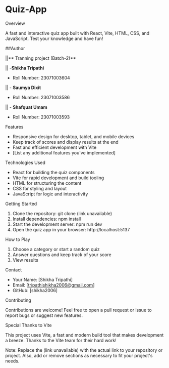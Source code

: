 # Quiz-App

Overview

A fast and interactive quiz app built with React, Vite, HTML, CSS, and JavaScript. Test your knowledge and have fun!

##Author

||** Tranning project (Batch-2)**

|| -**Shikha Tripathi**
   - Roll Number: 23071003604
     
 || - **Saumya Dixit**
   - Roll Number: 23071003586
     
 || - **Shafquat Umam**
   - Roll Number: 23071003593



Features

- Responsive design for desktop, tablet, and mobile devices
- Keep track of scores and display results at the end
- Fast and efficient development with Vite
- [List any additional features you've implemented]

Technologies Used

- React for building the quiz components
- Vite for rapid development and build tooling
- HTML for structuring the content
- CSS for styling and layout
- JavaScript for logic and interactivity

Getting Started

1. Clone the repository: git clone (link unavailable)
2. Install dependencies: npm install
3. Start the development server: npm run dev
4. Open the quiz app in your browser: http://localhost:5137

How to Play

1. Choose a category or start a random quiz
2. Answer questions and keep track of your score
3. View results 


Contact

- Your Name: [Shikha Tripathi]
- Email: [tripathishikha2006@gmail.com]
- GitHub: [shikha2006]


Contributing

Contributions are welcome! Feel free to open a pull request or issue to report bugs or suggest new features.



Special Thanks to Vite

This project uses Vite, a fast and modern build tool that makes development a breeze. Thanks to the Vite team for their hard work!

Note: Replace the (link unavailable) with the actual link to your repository or project. Also, add or remove sections as necessary to fit your project's needs.
